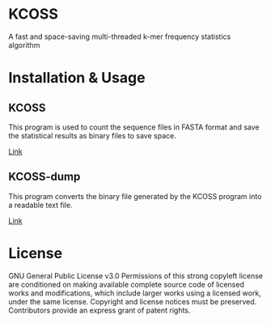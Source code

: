# KCOSS
A fast and space-saving multi-threaded k-mer frequency statistics algorithm


# Installation & Usage
## KCOSS
This program is used to count the sequence files in FASTA format and save the statistical results as binary files to save space.

[Link](/kmer_counter/README.md)

## KCOSS-dump
This program converts the binary file generated by the KCOSS program into a readable text file.

[Link](/kmer_dump/README.md)


# License
GNU General Public License v3.0
Permissions of this strong copyleft license are conditioned on making available complete source code of licensed works and modifications, which include larger works using a licensed work, under the same license. Copyright and license notices must be preserved. Contributors provide an express grant of patent rights.
